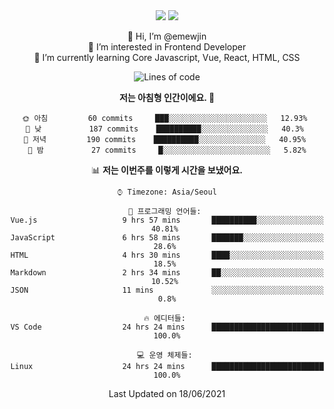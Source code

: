 <div align='center'>

  <img src="https://img.shields.io/badge/JavaScript-F7DF1E?style=flat-square&logo=JavaScript&logoColor=black"/>
<a href="https://velog.io/@1703979"><img src="https://img.shields.io/badge/velog-1DBF73?style=flat-square&logo=Vimeo&logoColor=white"/></a>   
  
    
👋 Hi, I’m @emewjin  
👀 I’m interested in Frontend Developer  
🌱 I’m currently learning Core Javascript, Vue, React, HTML, CSS  
  
<!--START_SECTION:waka-->
![Lines of code](https://img.shields.io/badge/%EC%A0%80%EB%8A%94%20%EC%97%AC%ED%83%9C%EA%B9%8C%EC%A7%80%20-37204%20%EC%A4%84%EC%9D%98%20%EC%BD%94%EB%93%9C%EB%A5%BC%20%EC%9E%91%EC%84%B1%ED%96%88%EC%96%B4%EC%9A%94.-blue)

**저는 아침형 인간이에요. 🐤** 

```text
🌞 아침         60 commits     ███░░░░░░░░░░░░░░░░░░░░░░   12.93% 
🌆 낮　         187 commits    ██████████░░░░░░░░░░░░░░░   40.3% 
🌃 저녁         190 commits    ██████████░░░░░░░░░░░░░░░   40.95% 
🌙 밤　         27 commits     █░░░░░░░░░░░░░░░░░░░░░░░░   5.82%

```


📊 **저는 이번주를 이렇게 시간을 보냈어요.** 

```text
⌚︎ Timezone: Asia/Seoul

💬 프로그래밍 언어들: 
Vue.js                   9 hrs 57 mins       ██████████░░░░░░░░░░░░░░░   40.81% 
JavaScript               6 hrs 58 mins       ███████░░░░░░░░░░░░░░░░░░   28.6% 
HTML                     4 hrs 30 mins       ████░░░░░░░░░░░░░░░░░░░░░   18.5% 
Markdown                 2 hrs 34 mins       ██░░░░░░░░░░░░░░░░░░░░░░░   10.52% 
JSON                     11 mins             ░░░░░░░░░░░░░░░░░░░░░░░░░   0.8%

🔥 에디터들: 
VS Code                  24 hrs 24 mins      █████████████████████████   100.0%

💻 운영 체제들: 
Linux                    24 hrs 24 mins      █████████████████████████   100.0%

```


 Last Updated on 18/06/2021
<!--END_SECTION:waka-->
  </div>
<!---
Emewjin/Emewjin is a ✨ special ✨ repository because its `README.md` (this file) appears on your GitHub profile.
You can click the Preview link to take a look at your changes.
--->
